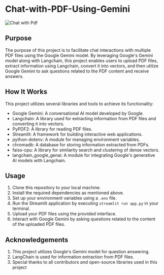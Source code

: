 # Chat-with-PDF-Using-Gemini
![Chat with Pdf](https://github.com/Aakash109-hub/Chat-with-PDF-Using-Gemini/assets/132472466/2046e717-1541-450f-b447-f5d748f3d330)

## Purpose
The purpose of this project is to facilitate chat interactions with multiple PDF files using the Google Gemini model. By leveraging Google's Gemini model along with Langchain, this project enables users to upload PDF files, extract information using Langchain, convert it into vectors, and then utilize Google Gemini to ask questions related to the PDF content and receive answers.

## How It Works
This project utilizes several libraries and tools to achieve its functionality:
- Google Gemini: A conversational AI model developed by Google.
- Langchain: A library used for extracting information from PDF files and converting it into vectors.
- PyPDF2: A library for reading PDF files.
- Streamlit: A framework for building interactive web applications.
- python-dotenv: A module for managing environment variables.
- chromadb: A database for storing information extracted from PDFs.
- faiss-cpu: A library for similarity search and clustering of dense vectors.
- langchain_google_genai: A module for integrating Google's generative AI models with Langchain.
## Usage
1. Clone this repository to your local machine.
2. Install the required dependencies as mentioned above.
3. Set up your environment variables using a `.env` file.
4. Run the Streamlit application by executing `streamlit run app.py` in your terminal.
5. Upload your PDF files using the provided interface.
6. Interact with Google Gemini by asking questions related to the content of the uploaded PDF files.

## Acknowledgements
1. This project utilizes Google's Gemini model for question answering.
2. LangChain is used for information extraction from PDF files.
3. Special thanks to all contributors and open-source libraries used in this project


